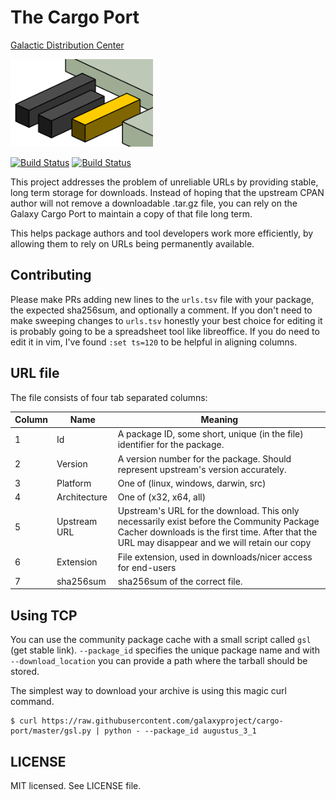 # The Cargo Port

[Galactic Distribution Center](https://depot.galaxyproject.org/software/)

<img src="media/cpc-plain-small.png" style="max-height: 10em" alt="Cargo Port Logo"/>

[![Build Status](https://travis-ci.org/galaxyproject/cargo-port.svg)](https://travis-ci.org/galaxyproject/cargo-port)
[![Build Status](https://jenkins.galaxyproject.org/buildStatus/icon?job=cargo-port)](https://jenkins.galaxyproject.org/view/Meta/job/cargo-port/)

This project addresses the problem of unreliable URLs by providing stable, long term storage for downloads.
Instead of hoping that the upstream CPAN author will not remove a downloadable
.tar.gz file, you can rely on the Galaxy Cargo Port to maintain a copy of that
file long term.

This helps package authors and tool developers work more efficiently, by
allowing them to rely on URLs being permanently available.

## Contributing

Please make PRs adding new lines to the `urls.tsv` file with your package, the
expected sha256sum, and optionally a comment. If you don't need to make
sweeping changes to `urls.tsv` honestly your best choice for editing it is
probably going to be a spreadsheet tool like libreoffice. If you do need to
edit it in vim, I've found `:set ts=120` to be helpful in aligning columns.

## URL file

The file consists of four tab separated columns:

Column | Name          | Meaning
------ | ------------- | --------
1      | Id            | A package ID, some short, unique (in the file) identifier for the package.
2      | Version       | A version number for the package. Should represent upstream's version accurately.
3      | Platform      | One of (linux, windows, darwin, src)
4      | Architecture  | One of (x32, x64, all)
5      | Upstream URL  | Upstream's URL for the download. This only necessarily exist before the Community Package Cacher downloads is the first time. After that the URL may disappear and we will retain our copy
6      | Extension     | File extension, used in downloads/nicer access for end-users
7      | sha256sum     | sha256sum of the correct file.

## Using TCP

You can use the community package cache with a small script called `gsl` (get stable link).
`--package_id` specifies the unique package name and with `--download_location` you can provide a path where the tarball should be stored.

The simplest way to download your archive is using this magic curl command.

```console
$ curl https://raw.githubusercontent.com/galaxyproject/cargo-port/master/gsl.py | python - --package_id augustus_3_1
```

## LICENSE

MIT licensed. See LICENSE file.

